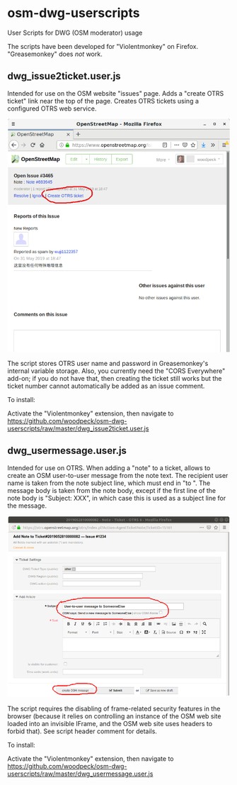 # osm-dwg-userscripts
User Scripts for DWG (OSM moderator) usage

The scripts have been developed for "Violentmonkey" on Firefox. "Greasemonkey" does *not* work.

## dwg_issue2ticket.user.js

Intended for use on the OSM website "issues" page. Adds a "create OTRS ticket" link near the top of the page. Creates OTRS tickets using a configured OTRS web service.

![Screenshot](dwg_issue2ticket.png)

The script stores OTRS user name and password in Greasemonkey's internal variable storage. Also, you currently need the "CORS Everywhere" add-on; if you do not have that, then creating the ticket still works but the ticket number cannot automatically be added as an issue comment.

To install:

Activate the "Violentmonkey" extension, then navigate to https://github.com/woodpeck/osm-dwg-userscripts/raw/master/dwg_issue2ticket.user.js

## dwg_usermessage.user.js

Intended for use on OTRS. When adding a "note" to a ticket, allows to create an OSM user-to-user message from the note text. The recipient user name is taken from the note subject line, which must end in "to <username>". The message body is taken from the note body, except if the first line of the note body is "Subject: XXX", in which case this is used as a subject line for the message.

![Screenshot](dwg_usermessage.png)

The script requires the disabling of frame-related security features in the browser (because it relies on controlling an instance of the OSM web site loaded into an invisible IFrame, and the OSM web site uses headers to forbid that). See script header comment for details.

To install: 

Activate the "Violentmonkey" extension, then navigate to https://github.com/woodpeck/osm-dwg-userscripts/raw/master/dwg_usermessage.user.js

